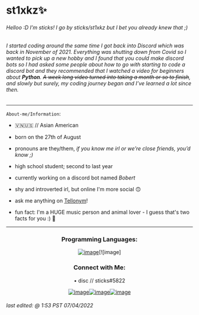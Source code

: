 # st1xkz✨
###### *Helloo :D* I’m sticks! I go by sticks/st1xkz but I bet you already knew that ;)
###### *I started coding around the same time I got back into Discord which was back in November of 2021. Everything was shutting down from Covid so I wanted to pick up a new hobby and I found that you could make discord bots so I had asked some people about how to go with starting to code a discord bot and they recommended that I watched a video for beginners about ***__Python__***. ~~A week long video turned into taking a month or so to finish~~, and slowly but surely, my coding journey began and I’ve learned a lot since then*. 
----

`About-me/Information`:

- 🇻🇳🇺🇸 // Asian American

- born on the 27th of August

- pronouns are they/them, *if you know me irl or we’re close friends, you’d know ;)*

- high school student; second to last year

- currently working on a discord bot named *Bobert*

- shy and introverted irl, but online I'm more social 🙃

- ask me anything on [Tellonym](https://tellonym.me/st1xkz)!

- fun fact: I'm a HUGE music person and animal lover - I guess that's two facts for you :) :dizzy:

----

<h3 align="center">Programming Languages:</h3>
<div align="center">

[![image](https://img.icons8.com/color/48/000000/python--v1.png)](https://www.python.org)[![image]
  
</div>

<h3 align="center">Connect with Me:</h3>
<p align="center">
    • disc // sticks#5822
</p>
<div align="center">

[![image](https://img.icons8.com/color/48/000000/discord--v2.png)](https://discord.gg/93XQycy6xk)[![image](https://img.icons8.com/fluency/48/000000/instagram-new.png)](https://www.instagram.com/st1xkz/)[![image](https://img.icons8.com/color/48/000000/twitter--v1.png)](https://mobile.twitter.com/givemethest1xkz)
  
</div>

###### *last edited: @ 1:53 PST 07/04/2022*
